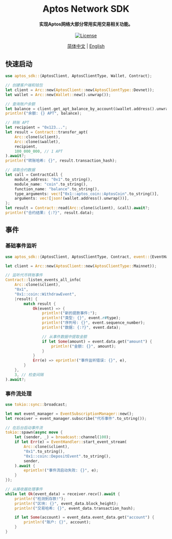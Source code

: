 <h1 align="center">
    Aptos Network SDK
</h1>
<h4 align="center">
实现Aptos网络大部分常用实用交易相关功能。
</h4>
<p align="center">
  <a href="https://github.com/0xhappyboy/aptos-network-sdk/LICENSE"><img src="https://img.shields.io/badge/License-GPL3.0-d1d1f6.svg?style=flat&labelColor=1C2C2E&color=BEC5C9&logo=googledocs&label=license&logoColor=BEC5C9" alt="License"></a>
</p>
<p align="center">
<a href="./README_zh-CN.md">简体中文</a> | <a href="./README.md">English</a>
</p>

## 快速启动

```rust
use aptos_sdk::{AptosClient, AptosClientType, Wallet, Contract};

// 创建客户端和钱包
let client = Arc::new(AptosClient::new(AptosClientType::Devnet));
let wallet = Arc::new(Wallet::new().unwrap());

// 查询账户余额
let balance = client.get_apt_balance_by_account(&wallet.address().unwrap()).await?;
println!("余额: {} APT", balance);

// 转账 APT
let recipient = "0x123...";
let result = Contract::transfer_apt(
    Arc::clone(&client),
    Arc::clone(&wallet),
    recipient,
    100_000_000, // 1 APT
).await?;
println!("转账哈希: {}", result.transaction_hash);

// 读取合约数据
let call = ContractCall {
    module_address: "0x1".to_string(),
    module_name: "coin".to_string(),
    function_name: "balance".to_string(),
    type_arguments: vec!["0x1::aptos_coin::AptosCoin".to_string()],
    arguments: vec![json!(wallet.address().unwrap())],
};
let result = Contract::read(Arc::clone(&client), &call).await?;
println!("合约结果: {:?}", result.data);
```

## 事件

### 基础事件监听

```rust
use aptos_sdk::{AptosClient, AptosClientType, Contract, event::{EventHandler, EventSubscriptionManager}};

let client = Arc::new(AptosClient::new(AptosClientType::Mainnet));

// 监听代币转账事件
Contract::listen_events_all_info(
    Arc::clone(&client),
    "0x1",
    "0x1::coin::WithdrawEvent",
    |result| {
        match result {
            Ok(event) => {
                println!("新的提款事件:");
                println!("类型: {}", event.r#type);
                println!("序列号: {}", event.sequence_number);
                println!("数据: {:?}", event.data);

                // 从事件数据中提取金额
                if let Some(amount) = event.data.get("amount") {
                    println!("金额: {}", amount);
                }
            }
            Err(e) => eprintln!("事件监听错误: {}", e),
        }
    },
    3, // 检查间隔
).await?;
```

### 事件流处理

```rust
use tokio::sync::broadcast;

let mut event_manager = EventSubscriptionManager::new();
let receiver = event_manager.subscribe("代币事件".to_string());

// 在后台启动事件流
tokio::spawn(async move {
    let (sender, _) = broadcast::channel(100);
    if let Err(e) = EventHandler::start_event_stream(
        Arc::clone(&client),
        "0x1".to_string(),
        "0x1::coin::DepositEvent".to_string(),
        sender,
    ).await {
        eprintln!("事件流启动失败: {}", e);
    }
});

// 从接收器处理事件
while let Ok(event_data) = receiver.recv().await {
    println!("检测到存款!");
    println!("区块: {}", event_data.block_height);
    println!("交易哈希: {}", event_data.transaction_hash);

    if let Some(account) = event_data.event_data.get("account") {
        println!("账户: {}", account);
    }
}
```
